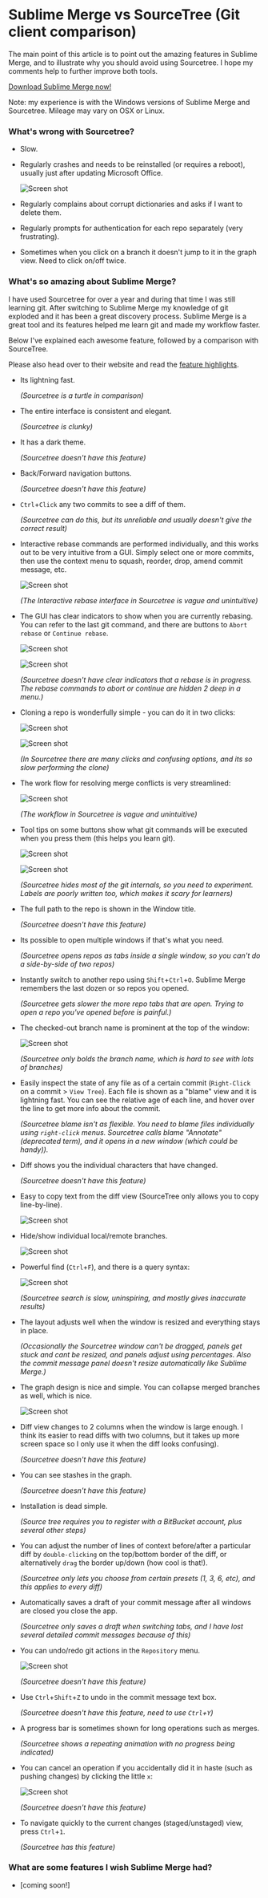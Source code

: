
# Sublime Merge vs SourceTree (Git client comparison)

The main point of this article is to point out the amazing features in Sublime Merge, and to illustrate why you should avoid using Sourcetree. I hope my comments help to further improve both tools.

[Download Sublime Merge now!](https://www.sublimemerge.com)

Note: my experience is with the Windows versions of Sublime Merge and Sourcetree. Mileage may vary on OSX or Linux.

### What's wrong with Sourcetree?

- Slow.

- Regularly crashes and needs to be reinstalled (or requires a reboot), usually just after updating Microsoft Office.

  ![Screen shot](https://crazytim.github.io/sublime-merge-vs-sourcetree/img/merge-011.png)

- Regularly complains about corrupt dictionaries and asks if I want to delete them.

- Regularly prompts for authentication for each repo separately (very frustrating).

- Sometimes when you click on a branch it doesn't jump to it in the graph view. Need to click on/off twice.


### What's so amazing about Sublime Merge?

I have used Sourcetree for over a year and during that time I was still learning git. After switching to Sublime Merge my knowledge of git exploded and it has been a great discovery process. Sublime Merge is a great tool and its features helped me learn git and made my workflow faster.

Below I've explained each awesome feature, followed by a comparison with SourceTree.

Please also head over to their website and read the [feature highlights](https://www.sublimemerge.com). 

- Its lightning fast.

  *(Sourcetree is a turtle in comparison)*

- The entire interface is consistent and elegant.

  *(Sourcetree is clunky)*

- It has a dark theme.

  *(Sourcetree doesn't have this feature)*

- Back/Forward navigation buttons.

  *(Sourcetree doesn't have this feature)*

- `Ctrl`+`Click` any two commits to see a diff of them.

  *(Sourcetree can do this, but its unreliable and usually doesn't give the correct result)*

- Interactive rebase commands are performed individually, and this works out to be very intuitive from a GUI. Simply select one or more commits, then use the context menu to squash, reorder, drop, amend commit message, etc.

  ![Screen shot](https://crazytim.github.io/sublime-merge-vs-sourcetree/img/merge-001.png)

  *(The Interactive rebase interface in Sourcetree is vague and unintuitive)*

- The GUI has clear indicators to show when you are currently rebasing. You can refer to the last git command, and there are buttons to `Abort rebase` or `Continue rebase`.

	![Screen shot](https://crazytim.github.io/sublime-merge-vs-sourcetree/img/merge-012.png)

	![Screen shot](https://crazytim.github.io/sublime-merge-vs-sourcetree/img/merge-013.png)

	*(Sourcetree doesn't have clear indicators that a rebase is in progress. The rebase commands to abort or continue are hidden 2 deep in a menu.)*

- Cloning a repo is wonderfully simple - you can do it in two clicks:

  ![Screen shot](https://crazytim.github.io/sublime-merge-vs-sourcetree/img/merge-005.png)

  ![Screen shot](https://crazytim.github.io/sublime-merge-vs-sourcetree/img/merge-015.png)

  *(In Sourcetree there are many clicks and confusing options, and its so slow performing the clone)*
  
- The work flow for resolving merge conflicts is very streamlined:

  ![Screen shot](https://crazytim.github.io/sublime-merge-vs-sourcetree/img/merge-007.png)

  *(The workflow in Sourcetree is vague and unintuitive)*
  
- Tool tips on some buttons show what git commands will be executed when you press them (this helps you learn git).

  ![Screen shot](https://crazytim.github.io/sublime-merge-vs-sourcetree/img/merge-008.png)

  ![Screen shot](https://crazytim.github.io/sublime-merge-vs-sourcetree/img/merge-010.png)

  *(Sourcetree hides most of the git internals, so you need to experiment. Labels are poorly written too, which makes it scary for learners)*

- The full path to the repo is shown in the Window title.

  *(Sourcetree doesn't have this feature)*

- Its possible to open multiple windows if that's what you need.

  *(Sourcetree opens repos as tabs inside a single window, so you can't do a side-by-side of two repos)*

- Instantly switch to another repo using `Shift`+`Ctrl`+`O`. Sublime Merge remembers the last dozen or so repos you opened.

  *(Sourcetree gets slower the more repo tabs that are open. Trying to open a repo you've opened before is painful.)*

- The checked-out branch name is prominent at the top of the window:

  ![Screen shot](https://crazytim.github.io/sublime-merge-vs-sourcetree/img/merge-004.png)

  *(Sourcetree only bolds the branch name, which is hard to see with lots of branches)*

- Easily inspect the state of any file as of a certain commit (`Right-Click` on a commit > `View Tree`). Each file is shown as a "blame" view and it is lightning fast. You can see the relative age of each line, and hover over the line to get more info about the commit.

  *(Sourcetree blame isn't as flexible. You need to blame files individually using `right-click` menus. Sourcetree calls blame "Annotate" (deprecated term), and it opens in a new window (which could be handy)).*

- Diff shows you the individual characters that have changed.

  *(Sourcetree doesn't have this feature)*

- Easy to copy text from the diff view (SourceTree only allows you to copy line-by-line).

  ![Screen shot](https://crazytim.github.io/sublime-merge-vs-sourcetree/img/merge-003.png)

- Hide/show individual local/remote branches.

  ![Screen shot](https://crazytim.github.io/sublime-merge-vs-sourcetree/img/merge-006.png)

- Powerful find (`Ctrl`+`F`), and there is a query syntax:

  ![Screen shot](https://crazytim.github.io/sublime-merge-vs-sourcetree/img/merge-002.png)

  *(Sourcetree search is slow, uninspiring, and mostly gives inaccurate results)*

- The layout adjusts well when the window is resized and everything stays in place.

  *(Occasionally the Sourcetree window can't be dragged, panels get stuck and cant be resized, and panels adjust using percentages. Also the commit message panel doesn't resize automatically like Sublime Merge.)*

- The graph design is nice and simple. You can collapse merged branches as well, which is nice.

  ![Screen shot](https://crazytim.github.io/sublime-merge-vs-sourcetree/img/merge-009.png)
  
- Diff view changes to 2 columns when the window is large enough. I think its easier to read diffs with two columns, but it takes up more screen space so I only use it when the diff looks confusing).

  *(Sourcetree doesn't have this feature)*

- You can see stashes in the graph.

  *(Sourcetree doesn't have this feature)*

- Installation is dead simple.

  *(Source tree requires you to register with a BitBucket account, plus several other steps)*

- You can adjust the number of lines of context before/after a particular diff by `double-clicking` on the top/bottom border of the diff, or alternatively `drag` the border up/down (how cool is that!).

  *(Sourcetree only lets you choose from certain presets (1, 3, 6, etc), and this applies to every diff)*

- Automatically saves a draft of your commit message after all windows are closed you close the app.

	*(Sourcetree only saves a draft when switching tabs, and I have lost several detailed commit messages because of this)*

- You can undo/redo git actions in the `Repository` menu.

  ![Screen shot](https://crazytim.github.io/sublime-merge-vs-sourcetree/img/merge-014.png)

	*(Sourcetree doesn't have this feature)*

- Use `Ctrl`+`Shift`+`Z` to undo in the commit message text box.

	*(Sourcetree doesn't have this feature, need to use `Ctrl`+`Y`)*

- A progress bar is sometimes shown for long operations such as merges.

	*(Sourcetree shows a repeating animation with no progress being indicated)*

- You can cancel an operation if you accidentally did it in haste (such as pushing changes) by clicking the little `x`:

  ![Screen shot](https://crazytim.github.io/sublime-merge-vs-sourcetree/img/merge-016.png)

  *(Sourcetree doesn't have this feature)*

- To navigate quickly to the current changes (staged/unstaged) view, press `Ctrl`+`1`.

	*(Sourcetree has this feature)*


### What are some features I wish Sublime Merge had?

- [coming soon!]
